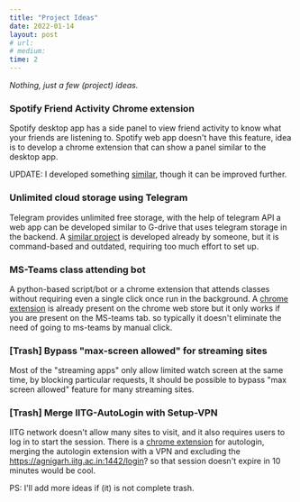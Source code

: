 ```yaml
---
title: "Project Ideas"
date: 2022-01-14
layout: post
# url:
# medium: 
time: 2
---
```


_Nothing, just a few (project) ideas._

### Spotify Friend Activity Chrome extension
Spotify desktop app has a side panel to view friend activity to know what your friends are listening to. Spotify web app doesn't have this feature, idea is to develop a
chrome extension that can show a panel similar to the desktop app.

UPDATE: I developed something [similar](https://github.com/TourTerrible/spotify-friends-activity), though it can be improved further. 

### Unlimited cloud storage using Telegram
Telegram provides unlimited free storage, with the help of telegram API a web app can be developed similar to G-drive that uses telegram storage in the backend.
A [similar project](https://github.com/SlavikMIPT/tgcloud) is developed already by someone, but it is command-based and outdated, requiring too much effort to set up.

### MS-Teams class attending bot

A python-based script/bot or a chrome extension that attends classes without requiring even a single click once run in the background.
A [chrome extension](https://chrome.google.com/webstore/detail/n-bot-microsoft-teams-onl/onbankppjhoeccfkpnhogojjllbefglb) is already present on the chrome web store but it only works 
if you are present on the MS-teams tab. so typically it doesn't eliminate the need of going to ms-teams by manual click.


### [Trash] Bypass "max-screen allowed" for streaming sites
Most of the "streaming apps" only allow limited watch screen at the same time, by blocking particular requests, It should be possible to bypass "max screen allowed"
feature for many streaming sites.



### [Trash] Merge IITG-AutoLogin with Setup-VPN 
IITG network doesn't allow many sites to visit, and it also requires users to log in to start the session.
There is a [chrome extension](https://chrome.google.com/webstore/detail/iitg-autologin/hlbcdnfdlghcdgkhgbiboicdcpddjnnb) for autologin, merging the autologin 
extension with a VPN and excluding the https://agnigarh.iitg.ac.in:1442/login? so that session doesn't expire in 10 minutes would be cool.



PS: I'll add more ideas if (it) is not complete trash.
